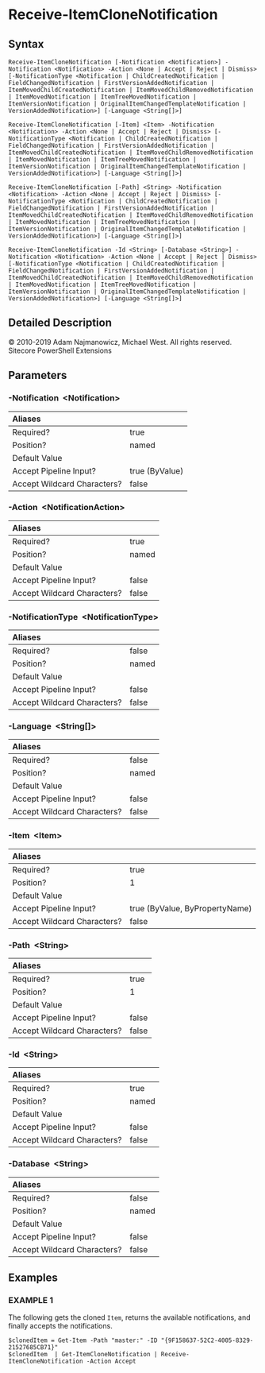 # Receive-ItemCloneNotification

## Syntax

```text
Receive-ItemCloneNotification [-Notification <Notification>] -Notification <Notification> -Action <None | Accept | Reject | Dismiss> [-NotificationType <Notification | ChildCreatedNotification | FieldChangedNotification | FirstVersionAddedNotification | ItemMovedChildCreatedNotification | ItemMovedChildRemovedNotification | ItemMovedNotification | ItemTreeMovedNotification | ItemVersionNotification | OriginalItemChangedTemplateNotification | VersionAddedNotification>] [-Language <String[]>]

Receive-ItemCloneNotification [-Item] <Item> -Notification <Notification> -Action <None | Accept | Reject | Dismiss> [-NotificationType <Notification | ChildCreatedNotification | FieldChangedNotification | FirstVersionAddedNotification | ItemMovedChildCreatedNotification | ItemMovedChildRemovedNotification | ItemMovedNotification | ItemTreeMovedNotification | ItemVersionNotification | OriginalItemChangedTemplateNotification | VersionAddedNotification>] [-Language <String[]>]

Receive-ItemCloneNotification [-Path] <String> -Notification <Notification> -Action <None | Accept | Reject | Dismiss> [-NotificationType <Notification | ChildCreatedNotification | FieldChangedNotification | FirstVersionAddedNotification | ItemMovedChildCreatedNotification | ItemMovedChildRemovedNotification | ItemMovedNotification | ItemTreeMovedNotification | ItemVersionNotification | OriginalItemChangedTemplateNotification | VersionAddedNotification>] [-Language <String[]>]

Receive-ItemCloneNotification -Id <String> [-Database <String>] -Notification <Notification> -Action <None | Accept | Reject | Dismiss> [-NotificationType <Notification | ChildCreatedNotification | FieldChangedNotification | FirstVersionAddedNotification | ItemMovedChildCreatedNotification | ItemMovedChildRemovedNotification | ItemMovedNotification | ItemTreeMovedNotification | ItemVersionNotification | OriginalItemChangedTemplateNotification | VersionAddedNotification>] [-Language <String[]>]
```

## Detailed Description

© 2010-2019 Adam Najmanowicz, Michael West. All rights reserved. Sitecore PowerShell Extensions

## Parameters

### -Notification  &lt;Notification&gt;

| Aliases |  |
| :--- | :--- |
| Required? | true |
| Position? | named |
| Default Value |  |
| Accept Pipeline Input? | true \(ByValue\) |
| Accept Wildcard Characters? | false |

### -Action  &lt;NotificationAction&gt;

| Aliases |  |
| :--- | :--- |
| Required? | true |
| Position? | named |
| Default Value |  |
| Accept Pipeline Input? | false |
| Accept Wildcard Characters? | false |

### -NotificationType  &lt;NotificationType&gt;

| Aliases |  |
| :--- | :--- |
| Required? | false |
| Position? | named |
| Default Value |  |
| Accept Pipeline Input? | false |
| Accept Wildcard Characters? | false |

### -Language  &lt;String\[\]&gt;

| Aliases |  |
| :--- | :--- |
| Required? | false |
| Position? | named |
| Default Value |  |
| Accept Pipeline Input? | false |
| Accept Wildcard Characters? | false |

### -Item  &lt;Item&gt;

| Aliases |  |
| :--- | :--- |
| Required? | true |
| Position? | 1 |
| Default Value |  |
| Accept Pipeline Input? | true \(ByValue, ByPropertyName\) |
| Accept Wildcard Characters? | false |

### -Path  &lt;String&gt;

| Aliases |  |
| :--- | :--- |
| Required? | true |
| Position? | 1 |
| Default Value |  |
| Accept Pipeline Input? | false |
| Accept Wildcard Characters? | false |

### -Id  &lt;String&gt;

| Aliases |  |
| :--- | :--- |
| Required? | true |
| Position? | named |
| Default Value |  |
| Accept Pipeline Input? | false |
| Accept Wildcard Characters? | false |

### -Database  &lt;String&gt;

| Aliases |  |
| :--- | :--- |
| Required? | false |
| Position? | named |
| Default Value |  |
| Accept Pipeline Input? | false |
| Accept Wildcard Characters? | false |

## Examples

### EXAMPLE 1

The following gets the cloned `Item`, returns the available notifications, and finally accepts the notifications.

```text
$clonedItem = Get-Item -Path "master:" -ID "{9F158637-52C2-4005-8329-21527685CB71}"
$clonedItem  | Get-ItemCloneNotification | Receive-ItemCloneNotification -Action Accept
```